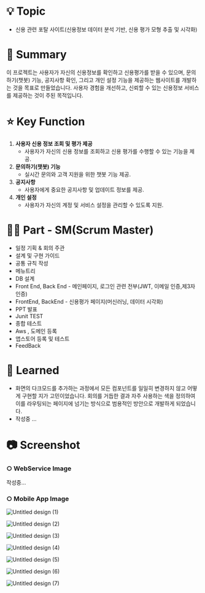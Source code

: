 # 💡 Topic

- 신용 관련 포탈 사이트(신용정보 데이터 분석 기반, 신용 평가 모형 추출 및 시각화)

# 📝 Summary

이 프로젝트는 사용자가 자신의 신용정보를 확인하고 신용평가를 받을 수 있으며, 문의하기(챗봇) 기능, 공지사항 확인, 그리고 개인 설정 기능을 제공하는 웹사이트를 개발하는 것을 목표로 만들었습니다. 사용자 경험을 개선하고, 신뢰할 수 있는 신용정보 서비스를 제공하는 것이 주된 목적입니다.

# ⭐️ Key Function

1. **사용자 신용 정보 조회 및 평가 제공**
    - 사용자가 자신의 신용 정보를 조회하고 신용 평가를 수행할 수 있는 기능을 제공.
2. **문의하기(챗봇) 기능**
    - 실시간 문의와 고객 지원을 위한 챗봇 기능 제공.
3. **공지사항**
    - 사용자에게 중요한 공지사항 및 업데이트 정보를 제공.
4. **개인 설정**
    - 사용자가 자신의 계정 및 서비스 설정을 관리할 수 있도록 지원.

# 🤚🏻 Part **- SM(Scrum Master)**

- 일정 기획 & 회의 주관
- 설계 및 구현 가이드
- 공통 규칙 작성
- 메뉴트리
- DB 설계
- Front End, Back End - 메인페이지, 로그인 관련 전부(JWT, 이메일 인증,제3자 인증)
- FrontEnd, BackEnd -  신용평가 페이지(머신러닝, 데이터 시각화)
- PPT 발표
- Junit TEST
- 종합 테스트
- Aws , 도메인 등록
- 앱스토어 등록 및 테스트
- FeedBack

# 🤔 Learned

- 화면의 다크모드를 추가하는 과정에서 모든 컴포넌트를 일일히 변경하지 않고 어떻게 구현할 지가 고민이었습니다. 회의를 거듭한 결과 자주 사용하는 색을 정의하여 이를 라우팅되는 페이지에 넘기는 방식으로 범용적인 방안으로 개발하게 되었습니다.
- 작성중 …

# 📷 Screenshot

### ○ WebService Image

   작성중…

### ○ Mobile App Image

![Untitled design (1)](https://github.com/user-attachments/assets/f10d276c-a741-41dd-9289-ccecec1929ff)

![Untitled design (2)](https://github.com/user-attachments/assets/104f0ab1-17b9-4661-a866-37bb7c647cf7)

![Untitled design (3)](https://github.com/user-attachments/assets/7612d6aa-a3e9-4fb0-bf28-74b7196db19c)

![Untitled design (4)](https://github.com/user-attachments/assets/ac2fa730-ac40-498e-b93a-83bd7a17875c)

![Untitled design (5)](https://github.com/user-attachments/assets/0e3be51a-7ddb-4602-9183-b14866efab94)

![Untitled design (6)](https://github.com/user-attachments/assets/af2fad34-9561-46fe-b743-dfd42b4efae7)

![Untitled design (7)](https://github.com/user-attachments/assets/569a2c4d-f846-458b-add7-d87e7b8dfdd7)







